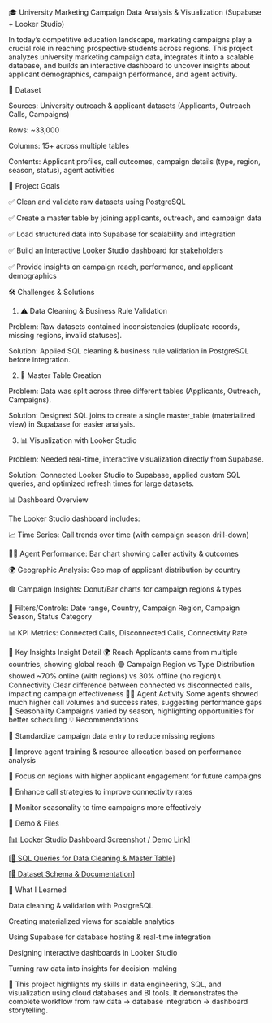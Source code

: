 🎓 University Marketing Campaign Data Analysis & Visualization (Supabase + Looker Studio)

In today’s competitive education landscape, marketing campaigns play a crucial role in reaching prospective students across regions. This project analyzes university marketing campaign data, integrates it into a scalable database, and builds an interactive dashboard to uncover insights about applicant demographics, campaign performance, and agent activity.

📂 Dataset

Sources: University outreach & applicant datasets (Applicants, Outreach Calls, Campaigns)

Rows: ~33,000

Columns: 15+ across multiple tables

Contents: Applicant profiles, call outcomes, campaign details (type, region, season, status), agent activities

🎯 Project Goals

✅ Clean and validate raw datasets using PostgreSQL

✅ Create a master table by joining applicants, outreach, and campaign data

✅ Load structured data into Supabase for scalability and integration

✅ Build an interactive Looker Studio dashboard for stakeholders

✅ Provide insights on campaign reach, performance, and applicant demographics

🛠️ Challenges & Solutions
1. ⚠️ Data Cleaning & Business Rule Validation

Problem: Raw datasets contained inconsistencies (duplicate records, missing regions, invalid statuses).

Solution: Applied SQL cleaning & business rule validation in PostgreSQL before integration.

2. 🔄 Master Table Creation

Problem: Data was split across three different tables (Applicants, Outreach, Campaigns).

Solution: Designed SQL joins to create a single master_table (materialized view) in Supabase for easier analysis.

3. 📊 Visualization with Looker Studio

Problem: Needed real-time, interactive visualization directly from Supabase.

Solution: Connected Looker Studio to Supabase, applied custom SQL queries, and optimized refresh times for large datasets.

📊 Dashboard Overview

The Looker Studio dashboard includes:

📈 Time Series: Call trends over time (with campaign season drill-down)

🧑‍💼 Agent Performance: Bar chart showing caller activity & outcomes

🌍 Geographic Analysis: Geo map of applicant distribution by country

🟢 Campaign Insights: Donut/Bar charts for campaign regions & types

📌 Filters/Controls: Date range, Country, Campaign Region, Campaign Season, Status Category

📊 KPI Metrics: Connected Calls, Disconnected Calls, Connectivity Rate

🌟 Key Insights
Insight	Detail
🌍 Reach	Applicants came from multiple countries, showing global reach
🟢 Campaign Region vs Type	Distribution showed ~70% online (with regions) vs 30% offline (no region)
📞 Connectivity	Clear difference between connected vs disconnected calls, impacting campaign effectiveness
🧑‍💼 Agent Activity	Some agents showed much higher call volumes and success rates, suggesting performance gaps
📅 Seasonality	Campaigns varied by season, highlighting opportunities for better scheduling
💡 Recommendations

📌 Standardize campaign data entry to reduce missing regions

📌 Improve agent training & resource allocation based on performance analysis

📌 Focus on regions with higher applicant engagement for future campaigns

📌 Enhance call strategies to improve connectivity rates

📌 Monitor seasonality to time campaigns more effectively

🔗 Demo & Files

<a href="#"> [📊 Looker Studio Dashboard Screenshot / Demo Link]</a>

<a href="#"> [📄 SQL Queries for Data Cleaning & Master Table]</a>

<a href="#"> [📂 Dataset Schema & Documentation]</a>

🧠 What I Learned

Data cleaning & validation with PostgreSQL

Creating materialized views for scalable analytics

Using Supabase for database hosting & real-time integration

Designing interactive dashboards in Looker Studio

Turning raw data into insights for decision-making

💼 This project highlights my skills in data engineering, SQL, and visualization using cloud databases and BI tools. It demonstrates the complete workflow from raw data → database integration → dashboard storytelling.
